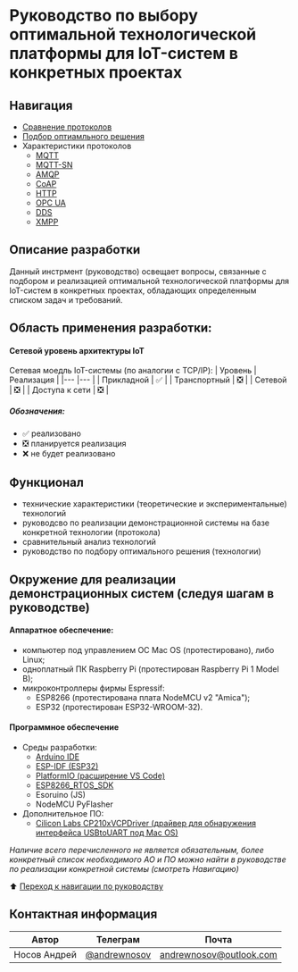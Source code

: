 # Руководство по выбору оптимальной технологической платформы для IoT-систем в конкретных проектах

## Навигация
* [Сравнение протоколов](/comparative.md)
* [Подбор оптиамльного решения](/selection.md)
* Характеристики протоколов
  * [MQTT](mqtt/overview-mqtt.md)
  * [MQTT-SN](mqtt/overview-mqttsn.md)
  * [AMQP](amqp/overview-amqp.md)
  * [CoAP](coap/overview-coap.md)
  * [HTTP](http/overview-http.md)
  * [OPC UA](opcua/overview-opcua.md)
  * [DDS](dds/overview-dds.md)
  * [XMPP](xmpp/overview-xmpp.md)

## Описание разработки
Данный инстрмент (руководство) освещает вопросы, связанные с подбором и реализацией оптимальной технологической платформы для IoT-систем в конкретных проектах, обладающих определенным списком задач и требований.

## Область применения разработки:
#### Сетевой уровень архитектуры IoT
Сетевая моедль IoT-системы (по аналогии с TCP/IP):
| Уровень  	| Реализация  	|
|---	|---	|
| Прикладной  	| &#x2705;  	|
| Транспортный  	| &#x274E;  	|
| Сетевой 	| &#x274E;  	|
| Доступа к сети 	| &#x274E;  	|

##### Обозначения: 
* &#x2705; реализовано
* &#x274E; планируется реализация
* &#x274C; не будет реализовано

## Функционал
* технические характеристики (теоретические и экспериментальные) технологий
* руководсво по реализации демонстрационной системы на базе конкретной технологии (протокола)
* сравнительный анализ технологий
* руководство по подбору оптимального решения (технологии)

## Окружение для реализации демонстрационных систем (следуя шагам в руководстве)

#### Аппаратное обеспечение:
* компьютер под управлением ОС Mac OS (протестировано), либо Linux;
* одноплатный ПК Raspberry Pi (протестирован Raspberry Pi 1 Model B);
* микроконтроллеры фирмы Espressif:
  * ESP8266 (протестирована плата NodeMCU v2 "Amica");
  * ESP32 (протестирован ESP32-WROOM-32).

#### Программное обеспечение
* Среды разработки:
  * [Arduino IDE](https://www.arduino.cc/en/software)
  * [ESP-IDF (ESP32)](https://github.com/espressif/esp-idf)
  * [PlatformIO (расширение VS Code)](https://platformio.org)
  * [ESP8266_RTOS_SDK](https://github.com/espressif/ESP8266_RTOS_SDK)
  * Esoruino (JS)
  * NodeMCU PyFlasher
* Дополнительное ПО:
  * [Cilicon Labs CP210xVCPDriver (драйвер для обнаружения интерфейса USBtoUART под Mac OS)](https://www.silabs.com/developers/usb-to-uart-bridge-vcp-drivers)

*Наличие всего перечисленного не является обязательным, более конкретный список необходимого АО и ПО можно найти в руководстве по реализации конкретной системы (смотреть Навигацию)*


:arrow_up: [Переход к навигации по руководству](#навигация)

## Контактная информация
| Автор | Телеграм | Почта |
|-------|----------|-------|
| Носов Андрей   | [@andrewnosov](https://t.me/andrewnosov)      | <andrewnosov@outlook.com>  |

